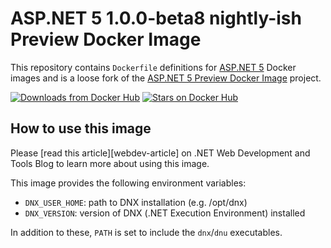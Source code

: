 ASP.NET 5 1.0.0-beta8 nightly-ish Preview Docker Image
====================

This repository contains `Dockerfile` definitions for [ASP.NET 5][aspnet/home] Docker images and is a loose fork of the [ASP.NET 5 Preview Docker Image](aspnet/aspnet-docker) project.

[![Downloads from Docker Hub](https://img.shields.io/docker/pulls/sunside/aspnet.svg)](https://registry.hub.docker.com/u/sunside/aspnet)
[![Stars on Docker Hub](https://img.shields.io/docker/stars/sunside/aspnet.svg)](https://registry.hub.docker.com/u/sunside/aspnet)

## How to use this image

Please [read this article][webdev-article] on .NET Web Development and Tools Blog to learn more about using this image.

This image provides the following environment variables:

* `DNX_USER_HOME`: path to DNX installation (e.g. /opt/dnx)
* `DNX_VERSION`: version of DNX (.NET Execution Environment) installed

In addition to these, `PATH` is set to include the `dnx`/`dnu` executables.

[aspnet/home]: https://github.com/aspnet/home
[aspnet/webdev-article]: http://blogs.msdn.com/b/webdev/archive/2015/01/14/running-asp-net-5-applications-in-linux-containers-with-docker.aspx
